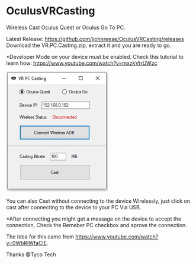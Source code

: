 # OculusVRCasting
Wireless Cast Oculus Quest or Oculus Go To PC.

Latest Release: https://github.com/jjohnreese/OculusVRCasting/releases
Download the VR.PC.Casting.zip, extract it and you are ready to go.

*Developer Mode on your device must be enabled. 
Check this tutorial to learn how: https://www.youtube.com/watch?v=mxzkVtrUWzc

![Alt text](https://github.com/jjohnreese/OculusVRCasting/blob/master/VR%20Wireless%20Casting.JPG "Screenshot")

You can also Cast without connecting to the device Wirelessly, just click on cast after connecting to the device to your PC Via USB.

*After connecting you might get a message on the device to accept the connection, Check the Remeber PC checkbox and aprove the connection.

The Idea for this came from https://www.youtube.com/watch?v=0WbRIWfaClE.

Thanks @Tyco Tech

